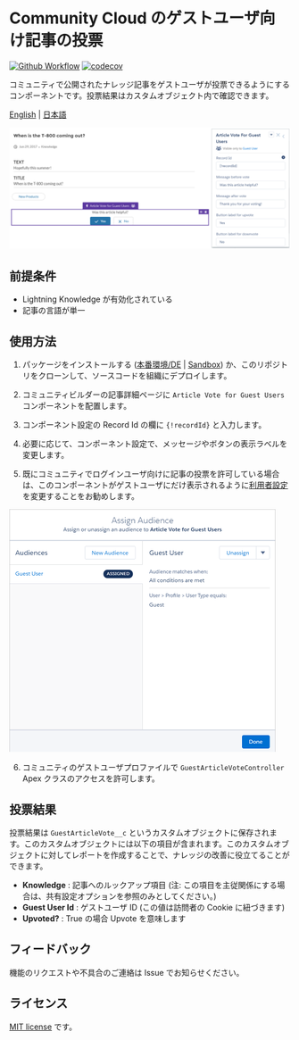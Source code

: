 # Community Cloud のゲストユーザ向け記事の投票

[![Github Workflow](https://github.com/shunkosa/guest-article-vote-salesforce-community/workflows/unit%20test/badge.svg?branch=master)](https://github.com/shunkosa/guest-article-vote-salesforce-community/actions?query=workflow%3A%22unit%20test%22) [![codecov](https://codecov.io/gh/shunkosa/guest-article-vote-salesforce-community/branch/master/graph/badge.svg)](https://codecov.io/gh/shunkosa/guest-article-vote-salesforce-community)

コミュニティで公開されたナレッジ記事をゲストユーザが投票できるようにするコンポーネントです。投票結果はカスタムオブジェクト内で確認できます。

[English](README.md) | [日本語](README.ja.md)

![](img/screenshot.png)

## 前提条件

-   Lightning Knowledge が有効化されている
-   記事の言語が単一

## 使用方法

1. パッケージをインストールする ([本番環境/DE](https://login.salesforce.com/packaging/installPackage.apexp?p0=04tf40000047tgtAAA) | [Sandbox](https://test.salesforce.com/packaging/installPackage.apexp?p0=04tf40000047tgtAAA)) か、このリポジトリをクローンして、ソースコードを組織にデプロイします。

2. コミュニティビルダーの記事詳細ページに `Article Vote for Guest Users` コンポーネントを配置します。

3. コンポーネント設定の Record Id の欄に `{!recordId}` と入力します。

4. 必要に応じて、コンポーネント設定で、メッセージやボタンの表示ラベルを変更します。

5. 既にコミュニティでログインユーザ向けに記事の投票を許可している場合は、このコンポーネントがゲストユーザにだけ表示されるように[利用者設定](https://help.salesforce.com/articleView?id=networks_audience_component.htm&type=0&language=ja)を変更することをお勧めします。

![](img/assign-audience.png)

6. コミュニティのゲストユーザプロファイルで `GuestArticleVoteController` Apex クラスのアクセスを許可します。

## 投票結果

投票結果は `GuestArticleVote__c` というカスタムオブジェクトに保存されます。このカスタムオブジェクトには以下の項目が含まれます。このカスタムオブジェクトに対してレポートを作成することで、ナレッジの改善に役立てることができます。

-   **Knowledge** : 記事へのルックアップ項目 (注: この項目を主従関係にする場合は、共有設定オプションを参照のみとしてください。)
-   **Guest User Id** : ゲストユーザ ID (この値は訪問者の Cookie に紐づきます)
-   **Upvoted?** : True の場合 Upvote を意味します

## フィードバック

機能のリクエストや不具合のご連絡は Issue でお知らせください。

## ライセンス

[MIT license](./LICENSE) です。
